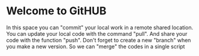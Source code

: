 # Welcome to GitHUB
In this space you can "commit" your local work in a remote shared location.
You can update your local code with the command "pull".
And share your code with the function "push".
Don't forget to create a new "branch" when you make a new version.
So we can "merge" the codes in a single script
